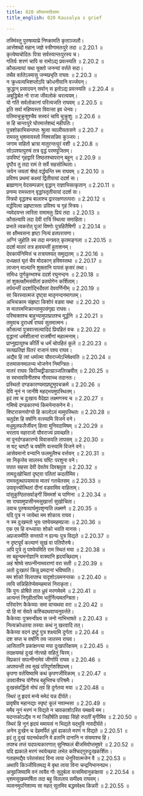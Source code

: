 ```yaml
---
title: 020 कौसल्याविलापः
title_english: 020 Kausalya s grief

---
```

<div class="audioEmbed"  caption="श्रीराम-हरिसीताराममूर्ति-घनपाठिभ्यां वचनम्" src="https://archive.org/download/Ramayana-recitation-Sriram-harisItArAmamUrti-Ghanapaati-v2/Kanda_2/Kanda_2_AYK-020-Kousalya_Vilapaha.mp3"></div>

  
तस्मिंस्तु पुरुषव्याघ्रे निष्क्रामति कृताञ्जलौ।  
आर्त्तशब्दो महान् जज्ञे स्त्रीणामतःपुरे तदा ॥ 2.20.1 ॥   
कृत्येष्वचोदितः पित्रा सर्वस्यान्तःपुरस्य च।  
गतिर्यः शरणं चापि स रामोऽद्य प्रवत्स्यति ॥ 2.20.2 ॥   
कौसल्यायां यथा युक्तो जनन्यां वर्त्तते सदा।  
तथैव वर्ततेऽस्मासु जन्मप्रभृति राघवः ॥ 2.20.3 ॥   
न क्रुध्यत्यभिशप्तोऽपि क्रोधनीयानि वर्ज्जयन्।  
क्रुद्धान् प्रसादयन् सर्वान् स इतोऽद्य प्रवत्स्यति ॥ 2.20.4 ॥   
अबुद्धिर्बत नो राजा जीवलोकं चरत्ययम्।  
यो गतिं सर्वलोकानां परित्यजति राघवम् ॥ 2.20.5 ॥   
इति सर्वा महिष्यस्ता विवत्सा इव धेनवः।  
पतिमाचुक्रुशुश्चैव सस्वरं चापि चुक्रुशुः ॥ 2.20.6 ॥   
स हि चान्तःपुरे घोरमार्त्तशब्दं महीपतिः।  
पुत्रशोकाभिसन्तप्तः श्रुत्वा व्यालीयतासने ॥ 2.20.7 ॥   
रामस्तु भृशमायस्तो निश्वसन्निव कुञ्जरः।  
जगाम सहितो भ्रात्रा मातुरन्तःपुरं वशी ॥ 2.20.8 ॥   
सोऽपश्यत्पुरुषं तत्र वृद्धं परमपूजितम्।  
उपविष्टं गृहद्वारि तिष्ठतश्चापरान् बहून् ॥ 2.20.9 ॥   
दृष्टैव तु तदा रामं ते सर्वे सहसोत्थिताः।  
जयेन जयतां श्रेष्ठं वर्द्धयन्ति स्म राघवम् ॥ 2.20.10 ॥   
प्रविश्य प्रथमां कक्ष्यां द्वितीयायां ददर्श सः।  
ब्राह्मणान् वेदसम्पन्नान् वृद्धान् राज्ञाभिसत्कृतान् ॥ 2.20.11 ॥   
प्रणम्य रामस्तान् वृद्धांस्तृतीयायां ददर्श सः।  
स्त्रियो वृद्धाश्च बालाश्च द्वाररक्षणतत्पराः ॥ 2.20.12 ॥   
वर्द्धयित्वा प्रहृष्टास्ताः प्रविश्य च गृहं स्त्रियः।  
न्यवेदयन्त त्वरिता रामामतुः प्रियं तदा ॥ 2.20.13 ॥   
कौसल्यापि तदा देवी रात्रिं स्थित्वा समाहिता।  
प्रभाते त्वकरोत् पूजां विष्णोः पुत्रहितैषिणी ॥ 2.20.14 ॥   
सा क्षौमवसना हृष्टा नित्यं व्रतपरायणा।  
अग्निं जुहोति स्म तदा मन्त्रवत् कृतमङ्गला ॥ 2.20.15 ॥   
ददर्श मातरं तत्र हावयन्तीं हुताशनम्।  
देवकार्यनिमित्तं च तत्रापश्यत् समुद्यतम् ॥ 2.20.16 ॥   
दध्यक्षतं घृतं चैव मोदकान् हविषस्तथा ॥ 2.20.17 ॥   
लाजान् माल्यानि शुक्लानि पायसं कृसरं तथा।  
समिधः पूर्णकुम्भाश्च ददर्श रघुनन्दनः ॥ 2.20.18 ॥   
तां शुक्लक्षौमसंवीतां व्रतयोगेन कर्शिताम्।  
तर्पयन्तीं ददर्शाद्भिर्देवतां देववर्णिनीम् ॥ 2.20.19 ॥   
सा चिरस्यात्मजं दृष्ट्वा मातृनन्दनमागतम्।  
अभिचक्राम संहृष्टा किशोरं वडवा यथा ॥ 2.20.20 ॥   
स मातरमभिक्रान्तामुपसंगृह्य राघवः।  
परिष्वक्तश्च बाहुभ्यामुपाघ्रातश्च मूर्द्धनि ॥ 2.20.21 ॥   
तमुवाच दुराधर्षं राघवं सुतमात्मनः।  
कौसल्यां पुत्रवात्सल्यादिदं प्रियहितं वचः ॥ 2.20.22 ॥   
वृद्धानां धर्मशीलानां राजर्षीणां महात्मनाम्।  
प्राप्नुह्यायुश्च कीर्तिं च धर्मं चोपहितं कुले ॥ 2.20.23 ॥   
सत्यप्रतिज्ञं पितरं राजानं पश्य राघव।  
अद्यैव हि त्वां धर्मात्मा यौवराज्येऽभिषेक्ष्यति ॥ 2.20.24 ॥   
दत्तमासनमालभ्य भोजनेन निमन्त्रितः।  
मातरं राघवः किञ्चिद्व्रीडात्प्राञ्जलिरब्रवीत् ॥ 2.20.25 ॥   
स स्वभावविनीतश्च गौरवाच्च तदानतः।  
प्रस्थितो दण्डकारण्यमाप्रष्टुमुपचक्रमे ॥ 2.20.26 ॥   
देवि नूनं न जानीषे महद्भयमुपस्थितम्।  
इदं तव च दुःखाय वैदेह्या लक्ष्मणस्य च ॥ 2.20.27 ॥   
गमिष्ये दण्डकारण्यं किमनेनासनेन मे।  
विष्टरासनयोग्यो हि कालोऽयं मामुपस्थितः ॥ 2.20.28 ॥   
चतुर्दश हि वर्षाणि वत्स्यामि विजने वने।  
मधुमूलफलैर्जीवन् हित्वा मुनिवदामिषम् ॥ 2.20.29 ॥   
भरताय महाराजो यौवराज्यं प्रयच्छति।  
मां पुनर्दण्डकारण्ये विवासयति तापसम् ॥ 2.20.30 ॥   
स षट् चाष्टौ च वर्षाणि वत्स्यामि विजने वने।  
आसेवमानो वन्यानि फलमूलैश्च वर्त्तयन् ॥ 2.20.31 ॥   
सा निकृत्तेव सालस्य यष्टिः परशुना वने।  
पपात सहसा देवी देवतेव दिवश्च्युता ॥ 2.20.32 ॥   
तामदुःखोचितां दृष्ट्वा पतितां कदलीमिव।  
रामस्तूत्थापयामास मातरं गतचेतसम् ॥ 2.20.33 ॥   
उपावृत्त्योत्थितां दीनां वडवामिव वाहिताम्।  
पांसुकुण्ठितसर्वाङ्गीं विममर्श च पाणिना ॥ 2.20.34 ॥   
सा राघवमुपासीनमसुखार्त्ता सुखोचिता।  
उवाच पुरुषव्यार्घमुपशृण्वति लक्ष्मणे ॥ 2.20.35 ॥   
यदि पुत्र न जायेथा मम शोकाय राघव।  
न स्म दुःखमतो भूयः पश्येयमहमप्रजाः ॥ 2.20.36 ॥   
एक एव हि वन्ध्यायाः शोको भवति मानसः।  
अप्रजास्मीति सन्तापो न ह्यन्यः पुत्र विद्यते ॥ 2.20.37 ॥   
न दृष्टपूर्वं कल्याणं सूखं वा पतिपौरुषे।  
अपि पुत्रे तु पश्येयमिति राम स्थितं मया ॥ 2.20.38 ॥   
सा बहून्यमनोज्ञानि वाक्यानि हृदयच्छिदाम्।  
अहं श्रोष्ये सपत्नीनामवराणां वरा सती ॥ 2.20.39 ॥   
अतो दुःखतरं किन्नु प्रमदानां भविष्यति।  
मम शोको विलापश्च यादृशोऽयमनन्तकः ॥ 2.20.40 ॥   
त्वयि सन्निहितेप्येवमहमासं निराकृता।  
किं पुनः प्रोषिते तात ध्रुवं मरणमेवमे ॥ 2.20.41 ॥   
अत्यन्तं निगृहीतास्मि भर्तुर्नित्यमतन्त्रिता।  
परिवारेण कैकेय्याः समा वाप्यथवा वरा ॥ 2.20.42 ॥   
यो हि मां सेवते कश्चिदथवाप्यनुवर्त्तते।  
कैकेय्याः पुत्रमन्वीक्ष्य स जनो नाभिभाषते ॥ 2.20.43 ॥   
नित्यक्रोधतया तस्याः कथं नु खरवादि तत्।  
कैकेय्या वदनं द्रष्टुं पुत्र शक्ष्यामि दुर्गता ॥ 2.20.44 ॥   
दश सप्त च वर्षाणि तव जातस्य राघव।  
आसितानि प्रकांक्षन्त्या मया दुःखपरिक्षयम् ॥ 2.20.45 ॥   
तदक्षयमहं दुःखं नोत्सहे सहितुं चिरम्।  
विप्रकारं सपत्नीनामेवं जीर्णापि राघव ॥ 2.20.46 ॥   
अपश्यन्ती तव मुखं परिपूर्णशशिप्रभम्।  
कृपणा वर्तयिष्यामि कथं कृपणजीविकाम् ॥ 2.20.47 ॥   
उपवासैश्च योगैश्च बहुभिश्च परिश्रमैः।  
दुःखसंवर्द्धितो मोघं त्वं हि दुर्गतया मया ॥ 2.20.48 ॥   
स्थिरं तु हृदयं मन्ये ममेदं यन्न दीर्यते।  
प्रावृषीव महानद्याः स्पृष्टं कूलं नवाम्भसा ॥ 2.20.49 ॥   
ममैव नूनं मरणं न विद्यते न चावकाशोऽस्ति यमक्षये मम।  
यदन्तकोऽद्यैव न मां जिहीर्षति प्रसह्य सिंहो रुदतीं मृगीमिव ॥ 2.20.50 ॥   
स्थिरं हि नूनं हृदयं ममायसं न भिद्यते यद्भुवि नावदीर्यते।  
अनेन दुःखेन च देहमर्पितं ध्रुवं ह्यकाले मरणं न विद्यते ॥ 2.20.51 ॥   
इदं तु दुःखं यदनर्थकानि मे व्रतानि दानानि न संयमाश्च हि।  
तपश्च तप्तं यदपत्यकारणात् सुनिष्फलं बीजमिवोप्तमूषरे ॥ 2.20.52 ॥   
यदि ह्यकाले मरणं स्वयेच्छया लभेत कश्चिद्गुरुदुःखकर्शितः।  
गताहमद्यैव परेतसंसदं विना त्वया धेनुरिवात्मजेन वै ॥ 2.20.53 ॥   
अथापि किञ्जीवितमद्य मे वृथा त्वया विना चन्द्रनिभाननप्रभ।  
अनुव्रजिष्यामि वनं त्वयैव गौः सुदुर्बला वत्समिवानुकांक्षया ॥ 2.20.54 ॥   
भृशमसुखममर्षिता तदा बहु विललाप समीक्ष्य राघवम्।  
व्यसनमुपनिशाम्य सा महत् सुतमिव बद्धमवेक्ष्य किन्नरी ॥ 2.20.55 ॥   